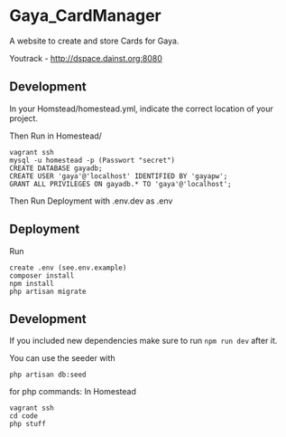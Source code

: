 # Gaya_CardManager
A website to create and store Cards for Gaya.

Youtrack - http://dspace.dainst.org:8080
## Development
In your Homstead/homestead.yml, indicate the correct location of your project.

Then Run in Homestead/
```
vagrant ssh
mysql -u homestead -p (Passwort "secret")
CREATE DATABASE gayadb;
CREATE USER 'gaya'@'localhost' IDENTIFIED BY 'gayapw';
GRANT ALL PRIVILEGES ON gayadb.* TO 'gaya'@'localhost';
```
Then Run Deployment with .env.dev as .env

## Deployment
Run
```
create .env (see.env.example)
composer install
npm install
php artisan migrate
```

## Development
If you included new dependencies make sure to run `npm run dev` after it.

You can use the seeder with 
```
php artisan db:seed
```

for php commands:
In Homestead
```
vagrant ssh
cd code
php stuff
```

